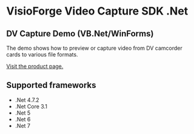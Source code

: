 ﻿# VisioForge Video Capture SDK .Net

## DV Capture Demo (VB.Net/WinForms)

The demo shows how to preview or capture video from DV camcorder cards to various file formats. 

[Visit the product page.](https://www.visioforge.com/video-capture-sdk-net)

## Supported frameworks

* .Net 4.7.2
* .Net Core 3.1
* .Net 5
* .Net 6
* .Net 7